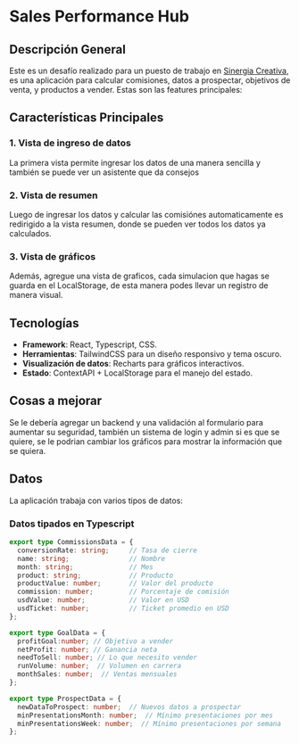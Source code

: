 # Sales Performance Hub

## Descripción General

Este es un desafío realizado para un puesto de trabajo en [Sinergia Creativa](https://sinergiacreativa.casa/), es una aplicación para calcular comisiones, datos a prospectar, objetivos de venta, y productos a vender. Estas son las features principales:

## Características Principales

### 1. Vista de ingreso de datos

La primera vista permite ingresar los datos de una manera sencilla y también se puede ver un asistente que da consejos

### 2. Vista de resumen

Luego de ingresar los datos y calcular las comisiónes automaticamente es redirigido a la vista resumen, donde se pueden ver todos los datos ya calculados.

### 3. Vista de gráficos

Además, agregue una vista de graficos, cada simulacion que hagas se guarda en el LocalStorage, de esta manera podes llevar un registro de manera visual.


## Tecnologías
- **Framework**: React, Typescript, CSS.
- **Herramientas**: TailwindCSS para un diseño responsivo y tema oscuro.
- **Visualización de datos**: Recharts para gráficos interactivos.
- **Estado**: ContextAPI + LocalStorage para el manejo del estado.

## Cosas a mejorar

Se le debería agregar un backend y una validación al formulario para aumentar su seguridad, también un sistema de login y admin si es que se quiere, se le podrian cambiar los gráficos para mostrar la información que se quiera.


## Datos

La aplicación trabaja con varios tipos de datos:

### Datos tipados en Typescript
```typescript
export type CommissionsData = {
  conversionRate: string;     // Tasa de cierre
  name: string;               // Nombre
  month: string;              // Mes
  product: string;            // Producto
  productValue: number;       // Valor del producto
  commission: number;         // Porcentaje de comisión
  usdValue: number;           // Valor en USD
  usdTicket: number;          // Ticket promedio en USD
};

export type GoalData = {
  profitGoal:number; // Objetivo a vender
  netProfit: number; // Ganancia neta
  needToSell: number; // Lo que necesito vender
  runVolume: number;  // Volumen en carrera
  monthSales: number;  // Ventas mensuales
};

export type ProspectData = {
  newDataToProspect: number;  // Nuevos datos a prospectar
  minPresentationsMonth: number;  // Mínimo presentaciones por mes
  minPresentationsWeek: number;  // Mínimo presentaciones por semana
};

```
